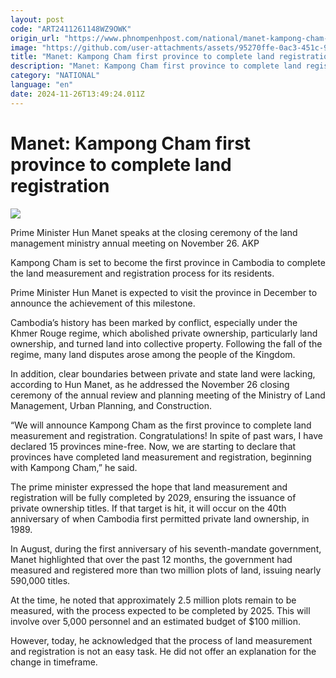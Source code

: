 ```yaml
---
layout: post
code: "ART2411261148WZ9OWK"
origin_url: "https://www.phnompenhpost.com/national/manet-kampong-cham-first-province-to-complete-land-registration"
image: "https://github.com/user-attachments/assets/95270ffe-0ac3-451c-947e-6a3be54b0570"
title: "Manet: Kampong Cham first province to complete land registration"
description: "​​Manet: Kampong Cham first province to complete land registration​"
category: "NATIONAL"
language: "en"
date: 2024-11-26T13:49:24.011Z
---
```


# Manet: Kampong Cham first province to complete land registration

![](https://github.com/user-attachments/assets/56b28b06-e1e9-48c9-bfbf-86409bcfaa6e)

Prime Minister Hun Manet speaks at the closing ceremony of the land management ministry annual meeting on November 26. AKP

Kampong Cham is set to become the first province in Cambodia to complete the land measurement and registration process for its residents. 

Prime Minister Hun Manet is expected to visit the province in December to announce the achievement of this milestone.

Cambodia’s history has been marked by conflict, especially under the Khmer Rouge regime, which abolished private ownership, particularly land ownership, and turned land into collective property. Following the fall of the regime, many land disputes arose among the people of the Kingdom.

In addition, clear boundaries between private and state land were lacking, according to Hun Manet, as he addressed the November 26 closing ceremony of the annual review and planning meeting of the Ministry of Land Management, Urban Planning, and Construction.

“We will announce Kampong Cham as the first province to complete land measurement and registration. Congratulations! In spite of past wars, I have declared 15 provinces mine-free. Now, we are starting to declare that provinces have completed land measurement and registration, beginning with Kampong Cham,” he said. 

The prime minister expressed the hope that land measurement and registration will be fully completed by 2029, ensuring the issuance of private ownership titles. If that target is hit, it will occur on the 40th anniversary of when Cambodia first permitted private land ownership, in 1989.

In August, during the first anniversary of his seventh-mandate government, Manet highlighted that over the past 12 months, the government had measured and registered more than two million plots of land, issuing nearly 590,000 titles.

At the time, he noted that approximately 2.5 million plots remain to be measured, with the process expected to be completed by 2025. This will involve over 5,000 personnel and an estimated budget of $100 million.

However, today, he acknowledged that the process of land measurement and registration is not an easy task. He did not offer an explanation for the change in timeframe.